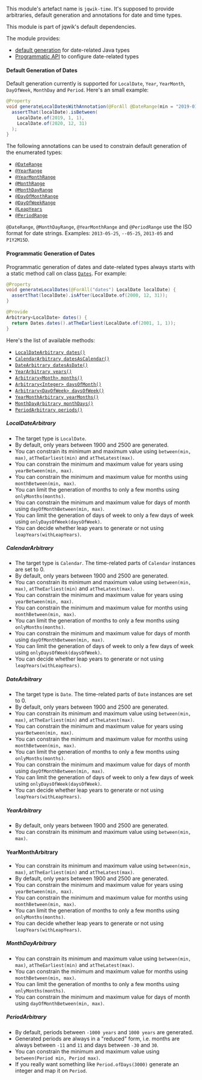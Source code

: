 This module's artefact name is `jqwik-time`. It's supposed to provide arbitraries,
default generation and annotations for date and time types.

This module is part of jqwik's default dependencies.

The module provides: 
- [default generation](#default-generation-of-dates) for date-related Java types
- [Programmatic API](#programmatic-generation-of-dates) to configure date-related types

#### Default Generation of Dates

Default generation currently is supported for `LocalDate`, `Year`, `YearMonth`,
`DayOfWeek`, `MonthDay` and `Period`. Here's an small example:

```java
@Property
void generateLocalDatesWithAnnotation(@ForAll @DateRange(min = "2019-01-01", max = "2020-12-31") LocalDate localDate) {
  assertThat(localDate).isBetween(
    LocalDate.of(2019, 1, 1),
    LocalDate.of(2020, 12, 31)
  );
}
```

The following annotations can be used to constrain default generation of the enumerated types:

- [`@DateRange`](/docs/${docsVersion}/javadoc/net/jqwik/time/api/constraints/DateRange.html)
- [`@YearRange`](/docs/${docsVersion}/javadoc/net/jqwik/time/api/constraints/YearRange.html)
- [`@YearMonthRange`](/docs/${docsVersion}/javadoc/net/jqwik/time/api/constraints/YearMonthRange.html)
- [`@MonthRange`](/docs/${docsVersion}/javadoc/net/jqwik/time/api/constraints/MonthRange.html)
- [`@MonthDayRange`](/docs/${docsVersion}/javadoc/net/jqwik/time/api/constraints/MonthDayRange.html)
- [`@DayOfMonthRange`](/docs/${docsVersion}/javadoc/net/jqwik/time/api/constraints/DayOfMonthRange.html)
- [`@DayOfWeekRange`](/docs/${docsVersion}/javadoc/net/jqwik/time/api/constraints/DayOfWeekRange.html)
- [`@LeapYears`](/docs/${docsVersion}/javadoc/net/jqwik/time/api/constraints/LeapYears.html)
- [`@PeriodRange`](/docs/${docsVersion}/javadoc/net/jqwik/time/api/constraints/PeriodRange.html)

`@DateRange`, `@MonthDayRange`, `@YearMonthRange` and `@PeriodRange` 
use the ISO format for date strings. 
Examples: `2013-05-25`, `--05-25`, `2013-05` and `P1Y2M15D`.

#### Programmatic Generation of Dates

Programmatic generation of dates and date-related types always starts with a static
method call on class [`Dates`](/docs/${docsVersion}/javadoc/net/jqwik/time/api/Dates.html).
For example:

```java
@Property
void generateLocalDates(@ForAll("dates") LocalDate localDate) {
  assertThat(localDate).isAfter(LocalDate.of(2000, 12, 31));
}

@Provide
Arbitrary<LocalDate> dates() {
  return Dates.dates().atTheEarliest(LocalDate.of(2001, 1, 1));
}
```

Here's the list of available methods:

- [`LocalDateArbitrary dates()`](/docs/${docsVersion}/javadoc/net/jqwik/time/api/Dates.html#dates())
- [`CalendarArbitrary datesAsCalendar()`](/docs/${docsVersion}/javadoc/net/jqwik/time/api/Dates.html#datesAsCalendar())
- [`DateArbitrary datesAsDate()`](/docs/${docsVersion}/javadoc/net/jqwik/time/api/Dates.html#datesAsDate())
- [`YearArbitrary years()`](/docs/${docsVersion}/javadoc/net/jqwik/time/api/Dates.html#years())
- [`Arbitrary<Month> months()`](/docs/${docsVersion}/javadoc/net/jqwik/time/api/Dates.html#months())
- [`Arbitrary<Integer> daysOfMonth()`](/docs/${docsVersion}/javadoc/net/jqwik/time/api/Dates.html#daysOfMonth())
- [`Arbitrary<DayOfWeek> daysOfWeek()`](/docs/${docsVersion}/javadoc/net/jqwik/time/api/Dates.html#daysOfWeek())
- [`YearMonthArbitrary yearMonths()`](/docs/${docsVersion}/javadoc/net/jqwik/time/api/Dates.html#yearMonths())
- [`MonthDayArbitrary monthDays()`](/docs/${docsVersion}/javadoc/net/jqwik/time/api/Dates.html#monthDays())
- [`PeriodArbitrary periods()`](/docs/${docsVersion}/javadoc/net/jqwik/time/api/Dates.html#periods())

##### LocalDateArbitrary

- The target type is `LocalDate`.
- By default, only years between 1900 and 2500 are generated.
- You can constrain its minimum and maximum value using `between(min, max)`, `atTheEarliest(min)` and `atTheLatest(max)`.
- You can constrain the minimum and maximum value for years using `yearBetween(min, max)`.
- You can constrain the minimum and maximum value for months using `monthBetween(min, max)`.
- You can limit the generation of months to only a few months using `onlyMonths(months)`.
- You can constrain the minimum and maximum value for days of month using `dayOfMonthBetween(min, max)`.
- You can limit the generation of days of week to only a few days of week using `onlyDaysOfWeek(daysOfWeek)`.
- You can decide whether leap years to generate or not using `leapYears(withLeapYears)`.

##### CalendarArbitrary

- The target type is `Calendar`. The time-related parts of `Calendar` instances are set to 0.
- By default, only years between 1900 and 2500 are generated.
- You can constrain its minimum and maximum value using `between(min, max)`, `atTheEarliest(min)` and `atTheLatest(max)`.
- You can constrain the minimum and maximum value for years using `yearBetween(min, max)`.
- You can constrain the minimum and maximum value for months using `monthBetween(min, max)`.
- You can limit the generation of months to only a few months using `onlyMonths(months)`.
- You can constrain the minimum and maximum value for days of month using `dayOfMonthBetween(min, max)`.
- You can limit the generation of days of week to only a few days of week using `onlyDaysOfWeek(daysOfWeek)`.
- You can decide whether leap years to generate or not using `leapYears(withLeapYears)`.

##### DateArbitrary

- The target type is `Date`. The time-related parts of `Date` instances are set to 0.
- By default, only years between 1900 and 2500 are generated.
- You can constrain its minimum and maximum value using `between(min, max)`, `atTheEarliest(min)` and `atTheLatest(max)`.
- You can constrain the minimum and maximum value for years using `yearBetween(min, max)`.
- You can constrain the minimum and maximum value for months using `monthBetween(min, max)`.
- You can limit the generation of months to only a few months using `onlyMonths(months)`.
- You can constrain the minimum and maximum value for days of month using `dayOfMonthBetween(min, max)`.
- You can limit the generation of days of week to only a few days of week using `onlyDaysOfWeek(daysOfWeek)`.
- You can decide whether leap years to generate or not using `leapYears(withLeapYears)`.

##### YearArbitrary

- By default, only years between 1900 and 2500 are generated.
- You can constrain its minimum and maximum value using `between(min, max)`.

#### YearMonthArbitrary

- You can constrain its minimum and maximum value using `between(min, max)`, `atTheEarliest(min)` and `atTheLatest(max)`.
- By default, only years between 1900 and 2500 are generated.
- You can constrain the minimum and maximum value for years using `yearBetween(min, max)`.
- You can constrain the minimum and maximum value for months using `monthBetween(min, max)`.
- You can limit the generation of months to only a few months using `onlyMonths(months)`.
- You can decide whether leap years to generate or not using `leapYears(withLeapYears)`.

##### MonthDayArbitrary

- You can constrain its minimum and maximum value using `between(min, max)`, `atTheEarliest(min)` and `atTheLatest(max)`.
- You can constrain the minimum and maximum value for months using `monthBetween(min, max)`.
- You can limit the generation of months to only a few months using `onlyMonths(months)`.
- You can constrain the minimum and maximum value for days of month using `dayOfMonthBetween(min, max)`.

##### PeriodArbitrary

- By default, periods between `-1000 years` and `1000 years` are generated.
- Generated periods are always in a "reduced" form, 
  i.e. months are always between `-11` and `11` and days between `-30` and `30`.   
- You can constrain the minimum and maximum value using `between(Period min, Period max)`.
- If you really want something like `Period.ofDays(3000)` generate an integer
  and map it on `Period`.

